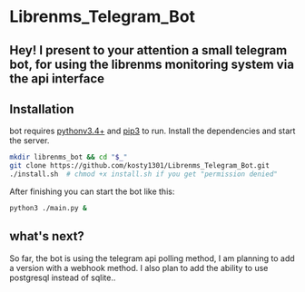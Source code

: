 # Librenms_Telegram_Bot
## Hey! I present to your attention a small telegram bot, for using the librenms monitoring system via the api interface


## Installation

bot requires [pythonv3.4+](https://www.python.org/) and [pip3](https://pypi.org/project/pip/) to run.
Install the dependencies and start the server.

```sh
mkdir librenms_bot && cd "$_"
git clone https://github.com/kosty1301/Librenms_Telegram_Bot.git
./install.sh  # chmod +x install.sh if you get "permission denied"
```
After finishing you can start the bot like this:
```sh
python3 ./main.py &
```
## what's next?
So far, the bot is using the telegram api polling method,
I am planning to add a version with a webhook method.
I also plan to add the ability to use postgresql instead of sqlite..
